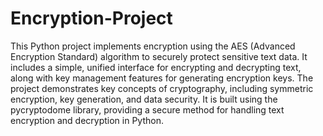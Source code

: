 # Encryption-Project

This Python project implements encryption using the AES (Advanced Encryption Standard) algorithm to securely protect sensitive text data. It includes a simple, unified interface for encrypting and decrypting text, along with key management features for generating encryption keys. The project demonstrates key concepts of cryptography, including symmetric encryption, key generation, and data security. It is built using the pycryptodome library, providing a secure method for handling text encryption and decryption in Python.
